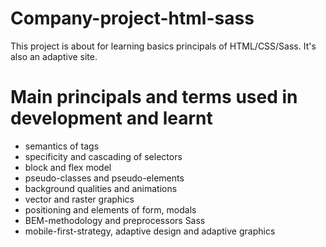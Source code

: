 # Company-project-html-sass
This project is about for learning basics principals of HTML/CSS/Sass. 
It's also an adaptive site.

# Main principals and terms used in development and learnt
- semantics of tags
- specificity and cascading of selectors
- block and flex model
- pseudo-classes and pseudo-elements
- background qualities and animations
- vector and raster graphics
- positioning and elements of form, modals
- BEM-methodology and preprocessors Sass
- mobile-first-strategy, adaptive design and adaptive graphics
